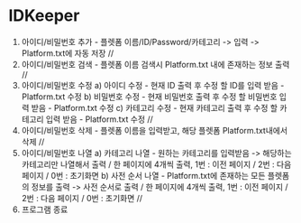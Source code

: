 # IDKeeper

1. 아이디/비밀번호 추가 - 플렛폼 이름/ID/Password/카테고리 -> 입력 -> Platform.txt에 자동 저장
//
2. 아이디/비밀번호 검색 - 플렛폼 이름 검색시 Platform.txt 내에 존재하는 정보 출력
//
3. 아이디/비밀번호 수정
a) 아이디 수정 - 현재 ID 출력 후 수정 할 ID를 입력 받음 - Platform.txt 수정
b) 비밀번호 수정 - 현재 비밀번호 출력 후 수정 할 비밀번호 입력 받음 - Platform.txt 수정
c) 카테고리 수정 - 현재 카테고리 출력 후 수정 할 카테고리 입력 받음 - Platform.txt 수정
//
4. 아이디/비밀번호 삭제 - 플렛폼 이름을 입력받고, 해당 플렛폼 Platform.txt내에서 삭제
//
5. 아이디/비밀번호 나열
a) 카테고리 나열 - 원하는 카테고리를 입력받음 -> 해당하는 카테고리만 나열해서 출력 / 한 페이지에 4개씩 출력, 1번 : 이전 페이지 / 2번 : 다음 페이지 / 0번 : 초기화면
b) 사전 순서 나열 - Platform.txt에 존재하는 모든 플렛폼의 정보를 출력 -> 사전 순서로 출력 / 한 페이지에 4개씩 출력, 1번 : 이전 페이지 / 2번 : 다음 페이지 / 0번 : 초기화면
//
6. 프로그램 종료
